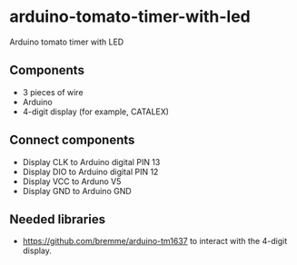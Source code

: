 # arduino-tomato-timer-with-led
Arduino tomato timer with LED

## Components

* 3 pieces of wire
* Arduino
* 4-digit display (for example, CATALEX)

## Connect components

* Display CLK to Arduino digital PIN 13
* Display DIO to Arduino digital PIN 12
* Display VCC to Arduno V5
* Display GND to Arduino GND

## Needed libraries

* https://github.com/bremme/arduino-tm1637 to interact with the 4-digit display.


